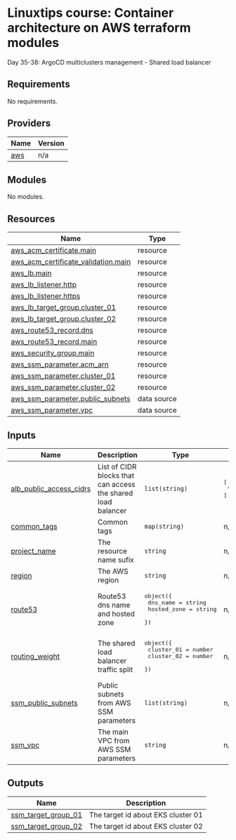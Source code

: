 <!-- BEGIN_TF_DOCS -->
# Linuxtips course: Container architecture on AWS terraform modules

Day 35-38: ArgoCD multiclusters management - Shared load balancer

## Requirements

No requirements.

## Providers

| Name | Version |
|------|---------|
| <a name="provider_aws"></a> [aws](#provider\_aws) | n/a |

## Modules

No modules.

## Resources

| Name | Type |
|------|------|
| [aws_acm_certificate.main](https://registry.terraform.io/providers/hashicorp/aws/latest/docs/resources/acm_certificate) | resource |
| [aws_acm_certificate_validation.main](https://registry.terraform.io/providers/hashicorp/aws/latest/docs/resources/acm_certificate_validation) | resource |
| [aws_lb.main](https://registry.terraform.io/providers/hashicorp/aws/latest/docs/resources/lb) | resource |
| [aws_lb_listener.http](https://registry.terraform.io/providers/hashicorp/aws/latest/docs/resources/lb_listener) | resource |
| [aws_lb_listener.https](https://registry.terraform.io/providers/hashicorp/aws/latest/docs/resources/lb_listener) | resource |
| [aws_lb_target_group.cluster_01](https://registry.terraform.io/providers/hashicorp/aws/latest/docs/resources/lb_target_group) | resource |
| [aws_lb_target_group.cluster_02](https://registry.terraform.io/providers/hashicorp/aws/latest/docs/resources/lb_target_group) | resource |
| [aws_route53_record.dns](https://registry.terraform.io/providers/hashicorp/aws/latest/docs/resources/route53_record) | resource |
| [aws_route53_record.main](https://registry.terraform.io/providers/hashicorp/aws/latest/docs/resources/route53_record) | resource |
| [aws_security_group.main](https://registry.terraform.io/providers/hashicorp/aws/latest/docs/resources/security_group) | resource |
| [aws_ssm_parameter.acm_arn](https://registry.terraform.io/providers/hashicorp/aws/latest/docs/resources/ssm_parameter) | resource |
| [aws_ssm_parameter.cluster_01](https://registry.terraform.io/providers/hashicorp/aws/latest/docs/resources/ssm_parameter) | resource |
| [aws_ssm_parameter.cluster_02](https://registry.terraform.io/providers/hashicorp/aws/latest/docs/resources/ssm_parameter) | resource |
| [aws_ssm_parameter.public_subnets](https://registry.terraform.io/providers/hashicorp/aws/latest/docs/data-sources/ssm_parameter) | data source |
| [aws_ssm_parameter.vpc](https://registry.terraform.io/providers/hashicorp/aws/latest/docs/data-sources/ssm_parameter) | data source |

## Inputs

| Name | Description | Type | Default | Required |
|------|-------------|------|---------|:--------:|
| <a name="input_alb_public_access_cidrs"></a> [alb\_public\_access\_cidrs](#input\_alb\_public\_access\_cidrs) | List of CIDR blocks that can access the shared load balancer | `list(string)` | <pre>[<br/>  "0.0.0.0/0"<br/>]</pre> | no |
| <a name="input_common_tags"></a> [common\_tags](#input\_common\_tags) | Common tags | `map(string)` | n/a | yes |
| <a name="input_project_name"></a> [project\_name](#input\_project\_name) | The resource name sufix | `string` | n/a | yes |
| <a name="input_region"></a> [region](#input\_region) | The AWS region | `string` | n/a | yes |
| <a name="input_route53"></a> [route53](#input\_route53) | Route53 dns name and hosted zone | <pre>object({<br/>    dns_name    = string<br/>    hosted_zone = string<br/>  })</pre> | n/a | yes |
| <a name="input_routing_weight"></a> [routing\_weight](#input\_routing\_weight) | The shared load balancer traffic split | <pre>object({<br/>    cluster_01 = number<br/>    cluster_02 = number<br/>  })</pre> | n/a | yes |
| <a name="input_ssm_public_subnets"></a> [ssm\_public\_subnets](#input\_ssm\_public\_subnets) | Public subnets from AWS SSM parameters | `list(string)` | n/a | yes |
| <a name="input_ssm_vpc"></a> [ssm\_vpc](#input\_ssm\_vpc) | The main VPC from AWS SSM parameters | `string` | n/a | yes |

## Outputs

| Name | Description |
|------|-------------|
| <a name="output_ssm_target_group_01"></a> [ssm\_target\_group\_01](#output\_ssm\_target\_group\_01) | The target id about EKS cluster 01 |
| <a name="output_ssm_target_group_02"></a> [ssm\_target\_group\_02](#output\_ssm\_target\_group\_02) | The target id about EKS cluster 02 |
<!-- END_TF_DOCS -->